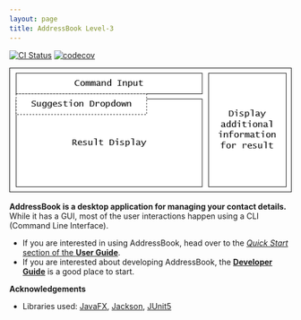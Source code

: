 ```yaml
---
layout: page
title: AddressBook Level-3
---
```


[![CI Status](https://github.com/AY2021S2-CS2103T-T12-3/tp/actions/workflows/gradle.yml/badge.svg)](https://github.com/AY2021S2-CS2103T-T12-3/tp/actions/workflows/gradle.yml)
[![codecov](https://codecov.io/gh/AY2021S2-CS2103T-T12-3/tp/branch/master/graph/badge.svg)](https://codecov.io/gh/AY2021S2-CS2103T-T12-3/tp)

![Ui](images/Ui.png)

**AddressBook is a desktop application for managing your contact details.** While it has a GUI, most of the user interactions happen using a CLI (Command Line Interface).

* If you are interested in using AddressBook, head over to the [_Quick Start_ section of the **User Guide**](UserGuide.html#quick-start).
* If you are interested about developing AddressBook, the [**Developer Guide**](DeveloperGuide.html) is a good place to start.


**Acknowledgements**

* Libraries used: [JavaFX](https://openjfx.io/), [Jackson](https://github.com/FasterXML/jackson), [JUnit5](https://github.com/junit-team/junit5)
